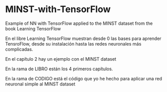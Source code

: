 # MINST-with-TensorFlow
Example of NN with TensorFlow applied to the MINST dataset from the book Learning TensorFlow


En el libre Learning TensorFlow muestran desde 0 las bases para aprender TensroFlow, desde su instalación hasta las redes neuronales más complicadas.

En el capítulo 2 hay un ejemplo con el MINST dataset

En la rama de LIBRO están los 4 primeros capítulos.

En la rama de CODIGO está el código que yo he hecho para aplicar una red neuronal simple al MINST dataset
